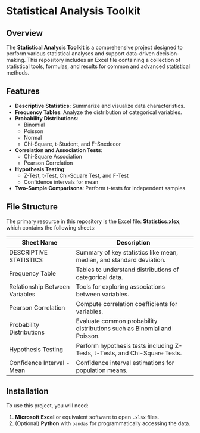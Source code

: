 # Statistical Analysis Toolkit

## Overview

The **Statistical Analysis Toolkit** is a comprehensive project designed to perform various statistical analyses and support data-driven decision-making. This repository includes an Excel file containing a collection of statistical tools, formulas, and results for common and advanced statistical methods.

## Features

- **Descriptive Statistics**: Summarize and visualize data characteristics.
- **Frequency Tables**: Analyze the distribution of categorical variables.
- **Probability Distributions**:
  - Binomial
  - Poisson
  - Normal
  - Chi-Square, t-Student, and F-Snedecor
- **Correlation and Association Tests**:
  - Chi-Square Association
  - Pearson Correlation
- **Hypothesis Testing**:
  - Z-Test, t-Test, Chi-Square Test, and F-Test
  - Confidence intervals for mean
- **Two-Sample Comparisons**: Perform t-tests for independent samples.

## File Structure

The primary resource in this repository is the Excel file: **Statistics.xlsx**, which contains the following sheets:

| Sheet Name                         | Description                                                                 |
|------------------------------------|-----------------------------------------------------------------------------|
| DESCRIPTIVE STATISTICS             | Summary of key statistics like mean, median, and standard deviation.        |
| Frequency Table                    | Tables to understand distributions of categorical data.                     |
| Relationship Between Variables     | Tools for exploring associations between variables.                         |
| Pearson Correlation                | Compute correlation coefficients for variables.                             |
| Probability Distributions          | Evaluate common probability distributions such as Binomial and Poisson.     |
| Hypothesis Testing                 | Perform hypothesis tests including Z-Tests, t-Tests, and Chi-Square Tests.  |
| Confidence Interval - Mean         | Confidence interval estimations for population means.                       |

## Installation

To use this project, you will need:

1. **Microsoft Excel** or equivalent software to open `.xlsx` files.
2. (Optional) **Python** with `pandas` for programmatically accessing the data.


